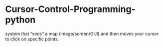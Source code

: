 # Cursor-Control-Programming-python
system that “sees” a map (image/screen/GUI) and then moves your cursor to click on specific points.
